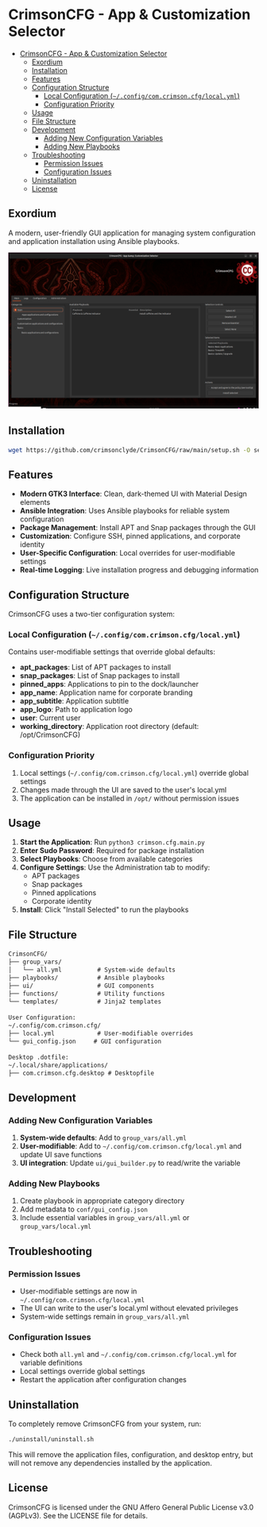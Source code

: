 # CrimsonCFG - App & Customization Selector

- [CrimsonCFG - App \& Customization Selector](#crimsoncfg---app--customization-selector)
  - [Exordium](#exordium)
  - [Installation](#installation)
  - [Features](#features)
  - [Configuration Structure](#configuration-structure)
    - [Local Configuration (`~/.config/com.crimson.cfg/local.yml`)](#local-configuration-configcomcrimsoncfglocalyml)
    - [Configuration Priority](#configuration-priority)
  - [Usage](#usage)
  - [File Structure](#file-structure)
  - [Development](#development)
    - [Adding New Configuration Variables](#adding-new-configuration-variables)
    - [Adding New Playbooks](#adding-new-playbooks)
  - [Troubleshooting](#troubleshooting)
    - [Permission Issues](#permission-issues)
    - [Configuration Issues](#configuration-issues)
  - [Uninstallation](#uninstallation)
  - [License](#license)

## Exordium

A modern, user-friendly GUI application for managing system configuration and application installation using Ansible playbooks.

![Main Window Screenshot](/files/screenshots/com.crimson.cfg_main.png)

## Installation

```bash
wget https://github.com/crimsonclyde/CrimsonCFG/raw/main/setup.sh -O setup.sh && chmod +x setup.sh && bash setup.sh
```

## Features

- **Modern GTK3 Interface**: Clean, dark-themed UI with Material Design elements
- **Ansible Integration**: Uses Ansible playbooks for reliable system configuration
- **Package Management**: Install APT and Snap packages through the GUI
- **Customization**: Configure SSH, pinned applications, and corporate identity
- **User-Specific Configuration**: Local overrides for user-modifiable settings
- **Real-time Logging**: Live installation progress and debugging information

## Configuration Structure

CrimsonCFG uses a two-tier configuration system:

### Local Configuration (`~/.config/com.crimson.cfg/local.yml`)

Contains user-modifiable settings that override global defaults:

- **apt_packages**: List of APT packages to install
- **snap_packages**: List of Snap packages to install  
- **pinned_apps**: Applications to pin to the dock/launcher
- **app_name**: Application name for corporate branding
- **app_subtitle**: Application subtitle
- **app_logo**: Path to application logo
- **user**: Current user
- **working_directory**: Application root directory (default: /opt/CrimsonCFG)

### Configuration Priority

1. Local settings (`~/.config/com.crimson.cfg/local.yml`) override global settings
2. Changes made through the UI are saved to the user's local.yml
3. The application can be installed in `/opt/` without permission issues

## Usage

1. **Start the Application**: Run `python3 crimson.cfg.main.py`
2. **Enter Sudo Password**: Required for package installation
3. **Select Playbooks**: Choose from available categories
4. **Configure Settings**: Use the Administration tab to modify:
   - APT packages
   - Snap packages  
   - Pinned applications
   - Corporate identity
5. **Install**: Click "Install Selected" to run the playbooks

## File Structure

```text
CrimsonCFG/
├── group_vars/
│   └── all.yml          # System-wide defaults
├── playbooks/           # Ansible playbooks
├── ui/                  # GUI components
├── functions/           # Utility functions
└── templates/           # Jinja2 templates

User Configuration:
~/.config/com.crimson.cfg/
├── local.yml            # User-modifiable overrides
└── gui_config.json     # GUI configuration

Desktop .dotfile:
~/.local/share/applications/
├── com.crimson.cfg.desktop # Desktopfile
```

## Development

### Adding New Configuration Variables

1. **System-wide defaults**: Add to `group_vars/all.yml`
2. **User-modifiable**: Add to `~/.config/com.crimson.cfg/local.yml` and update UI save functions
3. **UI integration**: Update `ui/gui_builder.py` to read/write the variable

### Adding New Playbooks

1. Create playbook in appropriate category directory
2. Add metadata to `conf/gui_config.json`
3. Include essential variables in `group_vars/all.yml` or `group_vars/local.yml`

## Troubleshooting

### Permission Issues

- User-modifiable settings are now in `~/.config/com.crimson.cfg/local.yml`
- The UI can write to the user's local.yml without elevated privileges
- System-wide settings remain in `group_vars/all.yml`

### Configuration Issues

- Check both `all.yml` and `~/.config/com.crimson.cfg/local.yml` for variable definitions
- Local settings override global settings
- Restart the application after configuration changes

## Uninstallation

To completely remove CrimsonCFG from your system, run:

```bash
./uninstall/uninstall.sh
```

This will remove the application files, configuration, and desktop entry, but will not remove any dependencies installed by the application.

## License

CrimsonCFG is licensed under the GNU Affero General Public License v3.0 (AGPLv3). See the LICENSE file for details.
